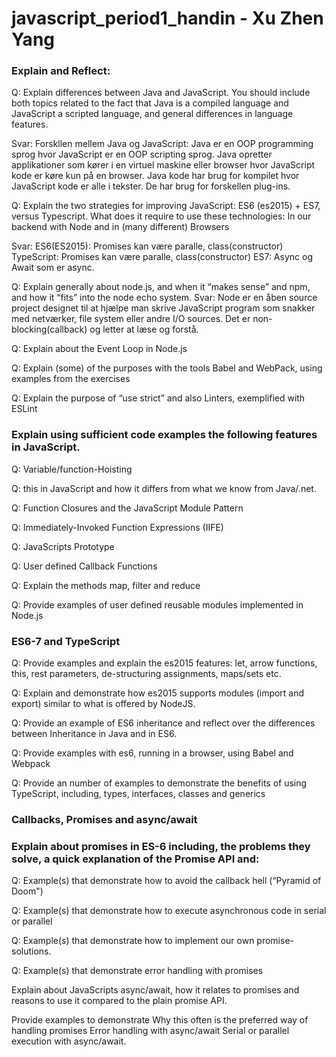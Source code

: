 # javascript_period1_handin - Xu Zhen Yang

### Explain and Reflect:

Q: Explain differences between Java and JavaScript. You should include both topics related to the fact that Java is a compiled language and JavaScript a scripted language, and general differences in language features.

Svar: 
Forskllen mellem Java og JavaScript:
Java er en OOP programming sprog hvor JavaScript er en OOP scripting sprog.
Java opretter applikationer som kører i en virtuel maskine eller browser hvor JavaScript kode er køre kun på en browser.
Java kode har brug for kompilet hvor JavaScript kode er alle i tekster.
De har brug for forskellen plug-ins.


Q: Explain the two strategies for improving JavaScript: ES6 (es2015) + ES7, versus Typescript. What does it require to use these technologies: In our backend with Node and in (many different) Browsers

Svar:
ES6(ES2015): Promises kan være paralle, class(constructor)
TypeScript: Promises kan være paralle, class(constructor)
ES7: Async og Await som er async. 

Q: Explain generally about node.js, and when it “makes sense” and npm, and how it “fits” into the node echo system.
Svar:
Node er en åben source project designet til at hjælpe man skrive JavaScript program som snakker med netværker, file system eller andre I/O sources. 
Det er non-blocking(callback) og letter at læse og forstå. 

Q: Explain about the Event Loop in Node.js


Q: Explain (some) of the purposes with the tools Babel and WebPack, using  examples from the exercises

Q: Explain the purpose of “use strict” and also Linters, exemplified with ESLint 


### Explain using sufficient code examples the following features in JavaScript. 

Q: Variable/function-Hoisting

Q: this in JavaScript and how it differs from what we know from Java/.net.

Q: Function Closures and the JavaScript Module Pattern

Q: Immediately-Invoked Function Expressions (IIFE)

Q: JavaScripts Prototype

Q: User defined Callback Functions

Q: Explain the methods map, filter and reduce

Q: Provide examples of user defined reusable modules implemented in Node.js


### ES6-7 and TypeScript

Q: Provide examples and explain the es2015 features: let, arrow functions, this, rest parameters, de-structuring assignments, maps/sets etc.

Q: Explain and demonstrate how es2015 supports modules (import and export) similar to what is offered by NodeJS.

Q: Provide an example of ES6 inheritance and reflect over the differences between Inheritance in Java and in ES6.

Q: Provide examples with es6, running in a browser, using Babel and Webpack

Q: Provide an number of examples to demonstrate the benefits of using TypeScript, including, types, interfaces, classes and generics


### Callbacks, Promises and async/await

### Explain about promises in ES-6 including, the problems they solve, a quick explanation of the Promise API and:

Q: Example(s) that demonstrate how to avoid the callback hell  (“Pyramid of Doom")

Q: Example(s) that demonstrate how to execute asynchronous code in serial or parallel

Q: Example(s) that demonstrate how to implement our own promise-solutions.

Q: Example(s) that demonstrate error handling with promises

Explain about JavaScripts async/await, how it relates to promises and reasons to use it compared to the plain promise API.

Provide examples to demonstrate 
Why this often is the preferred way of handling promises
Error handling with async/await
Serial or parallel execution with async/await.

